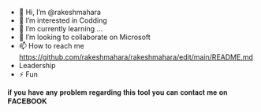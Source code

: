 - 👋 Hi, I’m @rakeshmahara
- 👀 I’m interested in Codding
- 🌱 I’m currently learning ...
- 💞️ I’m looking to collaborate on Microsoft
- 📫 How to reach me https://github.com/rakeshmahara/rakeshmahara/edit/main/README.md
 - Leadership
- ⚡ Fun 

<!---
rakeshmahara/rakeshmahara is a ✨ special ✨ repository because its `README.md` (this file) appears on your GitHub profile.
You can click the Preview link to take a look at your changes.
--->
𝐢𝐟 𝐲𝐨𝐮 𝐡𝐚𝐯𝐞 𝐚𝐧𝐲 𝐩𝐫𝐨𝐛𝐥𝐞𝐦 𝐫𝐞𝐠𝐚𝐫𝐝𝐢𝐧𝐠 𝐭𝐡𝐢𝐬 𝐭𝐨𝐨𝐥 𝐲𝐨𝐮 𝐜𝐚𝐧 𝐜𝐨𝐧𝐭𝐚𝐜𝐭 𝐦𝐞 𝐨𝐧 𝐅𝐀𝐂𝐄𝐁𝐎𝐎𝐊
